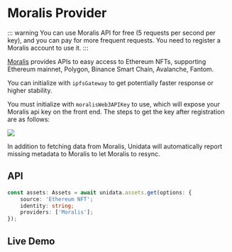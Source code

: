 # Moralis Provider

<Logos type="Assets" :names="['Ethereum', 'Polygon', 'Binance Smart Chain', 'Arbitrum', 'Fantom', 'Moralis']" />

::: warning
You can use Moralis API for free (5 requests per second per key), and you can pay for more frequent requests.
You need to register a Moralis account to use it.
:::

[Moralis](https://moralis.io/) provides APIs to easy access to Ethereum NFTs, supporting Ethereum mainnet, Polygon, Binance Smart Chain, Avalanche, Fantom.

You can initialize with `ipfsGateway` to get potentially faster response or higher stability.

You must initialize with `moralisWeb3APIKey` to use, which will expose your Moralis api key on the front end. The steps to get the key after registration are as follows:

![](https://i.imgur.com/wXPAPfm.png)

In addition to fetching data from Moralis, Unidata will automatically report missing metadata to Moralis to let Moralis to resync.

## API

```ts
const assets: Assets = await unidata.assets.get(options: {
    source: 'Ethereum NFT';
    identity: string;
    providers: ['Moralis'];
});
```

## Live Demo

<Assets :source="'Ethereum NFT'" :providers="['Moralis']" :defaultIdentity="'0xC8b960D09C0078c18Dcbe7eB9AB9d816BcCa8944'" />
